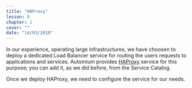```yaml
---
title: "HAProxy"
lesson: 8
chapter: 1
cover: ""
date: "14/03/2018"
---
```


In our experience, operating large infrastructures, we have choosen to deploy a dedicated Load Balancer service for routing the users requests to applications and services. Automium provides [HAProxy](https://haproxy.com/) service for this purpose; you can add it, as we did before, from the Service Catalog. 

Once we deploy HAProxy, we need to configure the service for our needs.